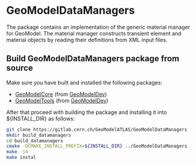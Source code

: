 # GeoModelDataManagers

The package contains an implementation of the generic material manager for GeoModel. The material manager constructs transient element and material objects by reading their definitions from XML input files.

## Build GeoModelDataManagers package from source

Make sure you have built and installed the following packages:

- [GeoModelCore](https://gitlab.cern.ch/GeoModelDev/GeoModelCore) (from [GeoModelDev](https://gitlab.cern.ch/GeoModelDev))
- [GeoModelTools](https://gitlab.cern.ch/GeoModelDev/GeoModelTools) (from [GeoModelDev](https://gitlab.cern.ch/GeoModelDev))

After that proceed with building the package and installing it into ${INSTALL_DIR} as follows:

```bash
git clone https://gitlab.cern.ch/GeoModelATLAS/GeoModelDataManagers
mkdir build_datamanagers
cd build_datamanagers
cmake -DCMAKE_INSTALL_PREFIX=${INSTALL_DIR} ../GeoModelDataManagers
make -j4
make instal
```

